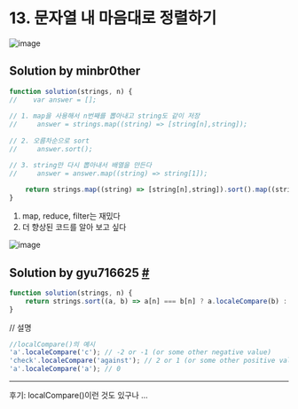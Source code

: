 # 13. 문자열 내 마음대로 정렬하기

![image](https://user-images.githubusercontent.com/24728385/106452666-8ce6b280-64cb-11eb-846c-11e682d56066.png)

## Solution by minbr0ther

```js
function solution(strings, n) {
//    var answer = [];
        
// 1. map을 사용해서 n번째를 뽑아내고 string도 같이 저장
//     answer = strings.map((string) => [string[n],string]);
   
// 2. 오름차순으로 sort
//     answer.sort();

// 3. string만 다시 뽑아내서 배열을 만든다
//     answer = answer.map((string) => string[1]);
    
    return strings.map((string) => [string[n],string]).sort().map((string) => string[1]);
}
```

1. map, reduce, filter는 재밌다
2. 더 향상된 코드를 알아 보고 싶다



![image](https://user-images.githubusercontent.com/24728385/106452805-b9023380-64cb-11eb-87b3-e2a8b14a2da2.png)



## Solution by gyu716625 [#](https://velog.io/@gyu716625/Programmers-%EB%AC%B8%EC%9E%90%EC%97%B4-%EB%82%B4-%EB%A7%88%EC%9D%8C%EB%8C%80%EB%A1%9C-%EC%A0%95%EB%A0%AC%ED%95%98%EA%B8%B0-JS)

```js
function solution(strings, n) {
    return strings.sort((a, b) => a[n] === b[n] ? a.localeCompare(b) : a[n].localeCompare(b[n]));
}
```

// 설명

```js
//localCompare()의 예시
'a'.localeCompare('c'); // -2 or -1 (or some other negative value)
'check'.localeCompare('against'); // 2 or 1 (or some other positive value)
'a'.localeCompare('a'); // 0
```



------

후기: localCompare()이런 것도 있구나 ...

